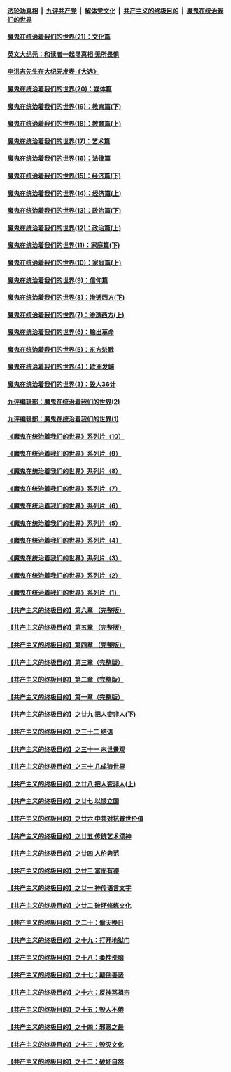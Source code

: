 

####  [法轮功真相](../../../../basic/blob/master/README.md?t=01110602) &nbsp;|&nbsp; [九评共产党](../../../../9ping.md/blob/master/README.md?t=01110602) &nbsp;|&nbsp; [解体党文化](../../../../jtdwh.md/blob/master/README.md?t=01110602)  &nbsp;|&nbsp; [共产主义的终极目的](../../../../gczydzjmd.md/blob/master/README.md?t=01110602) &nbsp;|&nbsp; [魔鬼在统治我们的世界](../../../../mgztzwmdsj.md/blob/master/README.md?t=01110602) 

#### [魔鬼在统治着我们的世界(21)：文化篇](../pages/nsc422/n10597706.md?t=01110602) 

#### [英文大纪元：和读者一起寻真相 无所畏惧](../pages/nsc422/n12542027.md?t=01110602) 

#### [李洪志先生在大纪元发表《大选》](../pages/nsc422/n12534746.md?t=01110602) 

#### [魔鬼在统治着我们的世界(20)：媒体篇](../pages/nsc422/n10586579.md?t=01110602) 

#### [魔鬼在统治着我们的世界(19)：教育篇(下)](../pages/nsc422/n10564808.md?t=01110602) 

#### [魔鬼在统治着我们的世界(18)：教育篇(上)](../pages/nsc422/n10526970.md?t=01110602) 

#### [魔鬼在统治着我们的世界(17)：艺术篇](../pages/nsc422/n10499093.md?t=01110602) 

#### [魔鬼在统治着我们的世界(16)：法律篇](../pages/nsc422/n10485969.md?t=01110602) 

#### [魔鬼在统治着我们的世界(15)：经济篇(下)](../pages/nsc422/n10469975.md?t=01110602) 

#### [魔鬼在统治着我们的世界(14)：经济篇(上)](../pages/nsc422/n10457370.md?t=01110602) 

#### [魔鬼在统治着我们的世界(13)：政治篇(下)](../pages/nsc422/n10448270.md?t=01110602) 

#### [魔鬼在统治着我们的世界(12)：政治篇(上)](../pages/nsc422/n10444576.md?t=01110602) 

#### [魔鬼在统治着我们的世界(11)：家庭篇(下)](../pages/nsc422/n10440961.md?t=01110602) 

#### [魔鬼在统治着我们的世界(10)：家庭篇(上)](../pages/nsc422/n10435448.md?t=01110602) 

#### [魔鬼在统治着我们的世界(9)：信仰篇](../pages/nsc422/n10432159.md?t=01110602) 

#### [魔鬼在统治着我们的世界(8)：渗透西方(下)](../pages/nsc422/n10429603.md?t=01110602) 

#### [魔鬼在统治着我们的世界(7)：渗透西方(上)](../pages/nsc422/n10426013.md?t=01110602) 

#### [魔鬼在统治着我们的世界(6)：输出革命](../pages/nsc422/n10421536.md?t=01110602) 

#### [魔鬼在统治着我们的世界(5)：东方杀戮](../pages/nsc422/n10417707.md?t=01110602) 

#### [魔鬼在统治着我们的世界(4)：欧洲发端](../pages/nsc422/n10414890.md?t=01110602) 

#### [魔鬼在统治着我们的世界(3)：毁人36计](../pages/nsc422/n10411583.md?t=01110602) 

#### [九评编辑部：魔鬼在统治着我们的世界(2)](../pages/nsc422/n10410036.md?t=01110602) 

#### [九评编辑部：魔鬼在统治着我们的世界(1)](../pages/nsc422/n10406825.md?t=01110602) 

#### [《魔鬼在统治着我们的世界》系列片（10）](../pages/nsc422/n12292670.md?t=01110602) 

#### [《魔鬼在统治着我们的世界》系列片（9）](../pages/nsc422/n12290859.md?t=01110602) 

#### [《魔鬼在统治着我们的世界》系列片（8）](../pages/nsc422/n12287445.md?t=01110602) 

#### [《魔鬼在统治着我们的世界》系列片（7）](../pages/nsc422/n12283425.md?t=01110602) 

#### [《魔鬼在统治着我们的世界》系列片（6）](../pages/nsc422/n12282314.md?t=01110602) 

#### [《魔鬼在统治着我们的世界》系列片（5）](../pages/nsc422/n12281419.md?t=01110602) 

#### [《魔鬼在统治着我们的世界》系列片（4）](../pages/nsc422/n12274024.md?t=01110602) 

#### [《魔鬼在统治着我们的世界》系列片（3）](../pages/nsc422/n12271322.md?t=01110602) 

#### [《魔鬼在统治着我们的世界》系列片（2）](../pages/nsc422/n12269049.md?t=01110602) 

#### [《魔鬼在统治着我们的世界》系列片（1）](../pages/nsc422/n12267575.md?t=01110602) 

#### [【共产主义的终极目的】第六章 （完整版）](../pages/nsc422/n11428913.md?t=01110602) 

#### [【共产主义的终极目的】第五章 （完整版）](../pages/nsc422/n11428912.md?t=01110602) 

#### [【共产主义的终极目的】第四章 （完整版）](../pages/nsc422/n11428907.md?t=01110602) 

#### [【共产主义的终极目的】第三章（完整版）](../pages/nsc422/n11428848.md?t=01110602) 

#### [【共产主义的终极目的】第二章（完整版）](../pages/nsc422/n11428831.md?t=01110602) 

#### [【共产主义的终极目的】第一章（完整版）](../pages/nsc422/n11417651.md?t=01110602) 

#### [【共产主义的终极目的】之廿九 把人变非人(下)](../pages/nsc422/n11344140.md?t=01110602) 

#### [【共产主义的终极目的】之三十二 结语](../pages/nsc422/n11360535.md?t=01110602) 

#### [【共产主义的终极目的】之三十一 末世景观](../pages/nsc422/n11351129.md?t=01110602) 

#### [【共产主义的终极目的】之三十 几成狼世界](../pages/nsc422/n11348280.md?t=01110602) 

#### [【共产主义的终极目的】之廿八 把人变非人(上)](../pages/nsc422/n11340492.md?t=01110602) 

#### [【共产主义的终极目的】之廿七 以恨立国](../pages/nsc422/n11336944.md?t=01110602) 

#### [【共产主义的终极目的】之廿六 中共对抗普世价值](../pages/nsc422/n11324785.md?t=01110602) 

#### [【共产主义的终极目的】之廿五 传统艺术颂神](../pages/nsc422/n11296396.md?t=01110602) 

#### [【共产主义的终极目的】之廿四 人伦典范](../pages/nsc422/n11296397.md?t=01110602) 

#### [【共产主义的终极目的】之廿三 富而有德](../pages/nsc422/n11283598.md?t=01110602) 

#### [【共产主义的终极目的】之廿一 神传语言文字](../pages/nsc422/n11263265.md?t=01110602) 

#### [【共产主义的终极目的】之廿二 破坏修炼文化](../pages/nsc422/n11245728.md?t=01110602) 

#### [【共产主义的终极目的】之二十：偷天换日](../pages/nsc422/n11238846.md?t=01110602) 

#### [【共产主义的终极目的】之十九：打开地狱门](../pages/nsc422/n11206376.md?t=01110602) 

#### [【共产主义的终极目的】之十八：柔性洗脑](../pages/nsc422/n11199994.md?t=01110602) 

#### [【共产主义的终极目的】之十七：颠倒善恶](../pages/nsc422/n11179782.md?t=01110602) 

#### [【共产主义的终极目的】之十六：反神骂祖宗](../pages/nsc422/n11166798.md?t=01110602) 

#### [【共产主义的终极目的】之十五：毁人不倦](../pages/nsc422/n11166792.md?t=01110602) 

#### [【共产主义的终极目的】之十四：邪恶之最](../pages/nsc422/n11150249.md?t=01110602) 

#### [【共产主义的终极目的】之十三：毁灭文化](../pages/nsc422/n11135227.md?t=01110602) 

#### [【共产主义的终极目的】之十二：破坏自然](../pages/nsc422/n11135214.md?t=01110602) 

